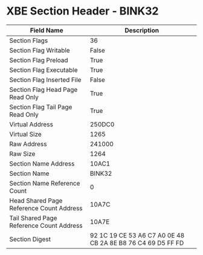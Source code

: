 # XBE Section Header - BINK32

| Field Name | Description |
|---|---|
| Section Flags | 36 |
| Section Flag Writable | False |
| Section Flag Preload | True |
| Section Flag Executable | True |
| Section Flag Inserted File | False |
| Section Flag Head Page Read Only | True |
| Section Flag Tail Page Read Only | True |
| Virtual Address | 250DC0 |
| Virtual Size | 1265 |
| Raw Address | 241000 |
| Raw Size | 1264 |
| Section Name Address | 10AC1 |
| Section Name | BINK32 |
| Section Name Reference Count | 0 |
| Head Shared Page Reference Count Address | 10A7C |
| Tail Shared Page Reference Count Address | 10A7E |
| Section Digest | 92 1C 19 CE 53 A6 C7 A0 0E 48 CB 2A 8E B8 76 C4 69 D5 FF FD |
